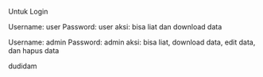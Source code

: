 Untuk Login

Username: user
Password: user
aksi: bisa liat dan download data

Username: admin
Password: admin
aksi: bisa liat, download data, edit data, dan hapus data

dudidam